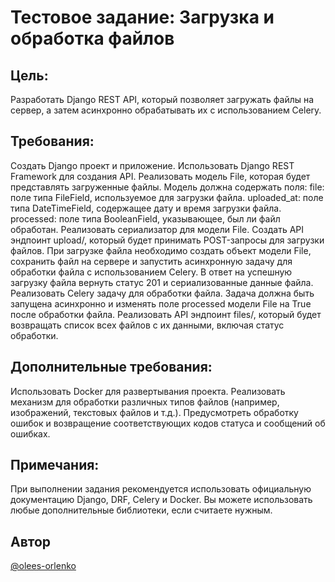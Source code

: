 # Тестовое задание: Загрузка и обработка файлов
## Цель:
Разработать Django REST API, который позволяет загружать файлы на сервер, а затем асинхронно обрабатывать их с использованием Celery.
## Требования:
Создать Django проект и приложение.
Использовать Django REST Framework для создания API.
Реализовать модель File, которая будет представлять загруженные файлы. Модель должна содержать поля:
file: поле типа FileField, используемое для загрузки файла.
uploaded_at: поле типа DateTimeField, содержащее дату и время загрузки файла.
processed: поле типа BooleanField, указывающее, был ли файл обработан.
Реализовать сериализатор для модели File.
Создать API эндпоинт upload/, который будет принимать POST-запросы для загрузки файлов. При загрузке файла необходимо создать объект модели File, сохранить файл на сервере и запустить асинхронную задачу для обработки файла с использованием Celery. В ответ на успешную загрузку файла вернуть статус 201 и сериализованные данные файла.
Реализовать Celery задачу для обработки файла. Задача должна быть запущена асинхронно и изменять поле processed модели File на True после обработки файла.
Реализовать API эндпоинт files/, который будет возвращать список всех файлов с их данными, включая статус обработки.
## Дополнительные требования:
Использовать Docker для развертывания проекта.
Реализовать механизм для обработки различных типов файлов (например, изображений, текстовых файлов и т.д.).
Предусмотреть обработку ошибок и возвращение соответствующих кодов статуса и сообщений об ошибках.
## Примечания:
При выполнении задания рекомендуется использовать официальную документацию Django, DRF, Celery и Docker.
Вы можете использовать любые дополнительные библиотеки, если считаете нужным.
## Автор
[@olees-orlenko](https://github.com/olees-orlenko)
